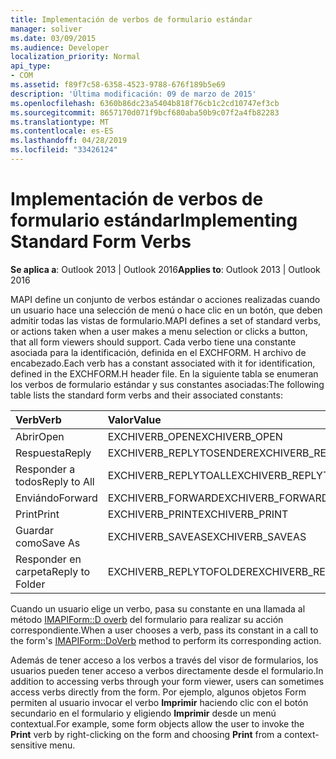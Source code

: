 ```yaml
---
title: Implementación de verbos de formulario estándar
manager: soliver
ms.date: 03/09/2015
ms.audience: Developer
localization_priority: Normal
api_type:
- COM
ms.assetid: f89f7c58-6358-4523-9788-676f189b5e69
description: 'Última modificación: 09 de marzo de 2015'
ms.openlocfilehash: 6360b86dc23a5404b818f76cb1c2cd10747ef3cb
ms.sourcegitcommit: 8657170d071f9bcf680aba50b9c07f2a4fb82283
ms.translationtype: MT
ms.contentlocale: es-ES
ms.lasthandoff: 04/28/2019
ms.locfileid: "33426124"
---
```

# <a name="implementing-standard-form-verbs"></a><span data-ttu-id="46249-103">Implementación de verbos de formulario estándar</span><span class="sxs-lookup"><span data-stu-id="46249-103">Implementing Standard Form Verbs</span></span>

  
  
<span data-ttu-id="46249-104">**Se aplica a**: Outlook 2013 | Outlook 2016</span><span class="sxs-lookup"><span data-stu-id="46249-104">**Applies to**: Outlook 2013 | Outlook 2016</span></span> 
  
<span data-ttu-id="46249-105">MAPI define un conjunto de verbos estándar o acciones realizadas cuando un usuario hace una selección de menú o hace clic en un botón, que deben admitir todas las vistas de formulario.</span><span class="sxs-lookup"><span data-stu-id="46249-105">MAPI defines a set of standard verbs, or actions taken when a user makes a menu selection or clicks a button, that all form viewers should support.</span></span> <span data-ttu-id="46249-106">Cada verbo tiene una constante asociada para la identificación, definida en el EXCHFORM. H archivo de encabezado.</span><span class="sxs-lookup"><span data-stu-id="46249-106">Each verb has a constant associated with it for identification, defined in the EXCHFORM.H header file.</span></span> <span data-ttu-id="46249-107">En la siguiente tabla se enumeran los verbos de formulario estándar y sus constantes asociadas:</span><span class="sxs-lookup"><span data-stu-id="46249-107">The following table lists the standard form verbs and their associated constants:</span></span>
  
|<span data-ttu-id="46249-108">**Verb**</span><span class="sxs-lookup"><span data-stu-id="46249-108">**Verb**</span></span>|<span data-ttu-id="46249-109">**Valor**</span><span class="sxs-lookup"><span data-stu-id="46249-109">**Value**</span></span>|
|:-----|:-----|
|<span data-ttu-id="46249-110">Abrir</span><span class="sxs-lookup"><span data-stu-id="46249-110">Open</span></span>  <br/> |<span data-ttu-id="46249-111">EXCHIVERB_OPEN</span><span class="sxs-lookup"><span data-stu-id="46249-111">EXCHIVERB_OPEN</span></span>  <br/> |
|<span data-ttu-id="46249-112">Respuesta</span><span class="sxs-lookup"><span data-stu-id="46249-112">Reply</span></span>  <br/> |<span data-ttu-id="46249-113">EXCHIVERB_REPLYTOSENDER</span><span class="sxs-lookup"><span data-stu-id="46249-113">EXCHIVERB_REPLYTOSENDER</span></span>  <br/> |
|<span data-ttu-id="46249-114">Responder a todos</span><span class="sxs-lookup"><span data-stu-id="46249-114">Reply to All</span></span>  <br/> |<span data-ttu-id="46249-115">EXCHIVERB_REPLYTOALL</span><span class="sxs-lookup"><span data-stu-id="46249-115">EXCHIVERB_REPLYTOALL</span></span>  <br/> |
|<span data-ttu-id="46249-116">Enviándo</span><span class="sxs-lookup"><span data-stu-id="46249-116">Forward</span></span>  <br/> |<span data-ttu-id="46249-117">EXCHIVERB_FORWARD</span><span class="sxs-lookup"><span data-stu-id="46249-117">EXCHIVERB_FORWARD</span></span>  <br/> |
|<span data-ttu-id="46249-118">Print</span><span class="sxs-lookup"><span data-stu-id="46249-118">Print</span></span>  <br/> |<span data-ttu-id="46249-119">EXCHIVERB_PRINT</span><span class="sxs-lookup"><span data-stu-id="46249-119">EXCHIVERB_PRINT</span></span>  <br/> |
|<span data-ttu-id="46249-120">Guardar como</span><span class="sxs-lookup"><span data-stu-id="46249-120">Save As</span></span>  <br/> |<span data-ttu-id="46249-121">EXCHIVERB_SAVEAS</span><span class="sxs-lookup"><span data-stu-id="46249-121">EXCHIVERB_SAVEAS</span></span>  <br/> |
|<span data-ttu-id="46249-122">Responder en carpeta</span><span class="sxs-lookup"><span data-stu-id="46249-122">Reply to Folder</span></span>  <br/> |<span data-ttu-id="46249-123">EXCHIVERB_REPLYTOFOLDER</span><span class="sxs-lookup"><span data-stu-id="46249-123">EXCHIVERB_REPLYTOFOLDER</span></span>  <br/> |
   
<span data-ttu-id="46249-124">Cuando un usuario elige un verbo, pasa su constante en una llamada al método [IMAPIForm::D overb](imapiform-doverb.md) del formulario para realizar su acción correspondiente.</span><span class="sxs-lookup"><span data-stu-id="46249-124">When a user chooses a verb, pass its constant in a call to the form's [IMAPIForm::DoVerb](imapiform-doverb.md) method to perform its corresponding action.</span></span> 
  
<span data-ttu-id="46249-125">Además de tener acceso a los verbos a través del visor de formularios, los usuarios pueden tener acceso a verbos directamente desde el formulario.</span><span class="sxs-lookup"><span data-stu-id="46249-125">In addition to accessing verbs through your form viewer, users can sometimes access verbs directly from the form.</span></span> <span data-ttu-id="46249-126">Por ejemplo, algunos objetos Form permiten al usuario invocar el verbo **Imprimir** haciendo clic con el botón secundario en el formulario y eligiendo **Imprimir** desde un menú contextual.</span><span class="sxs-lookup"><span data-stu-id="46249-126">For example, some form objects allow the user to invoke the **Print** verb by right-clicking on the form and choosing **Print** from a context-sensitive menu.</span></span> 
  

